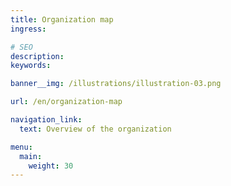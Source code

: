 ```yaml
---
title: Organization map
ingress:

# SEO
description:
keywords:

banner__img: /illustrations/illustration-03.png

url: /en/organization-map

navigation_link:
  text: Overview of the organization

menu:
  main:
    weight: 30
---
```

